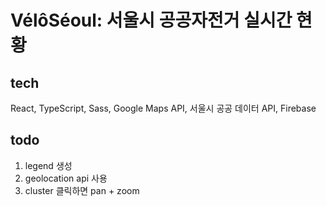 # VélôSéoul: 서울시 공공자전거 실시간 현황

## tech

React, TypeScript, Sass, Google Maps API, 서울시 공공 데이터 API, Firebase

## todo

1. legend 생성
2. geolocation api 사용
3. cluster 클릭하면 pan + zoom
